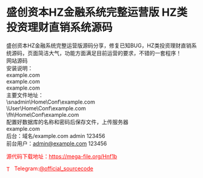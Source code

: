 # 盛创资本HZ金融系统完整运营版 HZ类投资理财直销系统源码

盛创资本HZ金融系统完整运营版源码分享，修复已知BUG，HZ类投资理财直销系统源码，页面简洁大气，功能方面满足目前运营的要求，不错的一套程序！<br>网站源码<br>安装说明：<br>example.com<br>example.com<br>example.com<br>主要文件地址：<br>\snadmin\Home\Conf\example.com<br>\User\Home\Conf\example.com<br>\fh\Home\Conf\example.com<br>配置好数据库的名称和密码后保存文件，上传服务器<br>example.com<br>后台：域名/example.com    admin     123456<br>前台用户：admin@example.com    123456<br>


<p style="color: red;">源代码下载地址：<a href="https://mega-file.org/Hnf1b" style="color: red;">https://mega-file.org/Hnf1b</a></p><p style="color: red;"><img src="https://cdn-icons-png.flaticon.com/512/2111/2111646.png" alt="Telegram Icon" style="width: 16px; vertical-align: middle; margin-right: 5px;">Telegram:<a href="https://t.me/official_sourcecode" style="color: red;">@official_sourcecode</a></p>